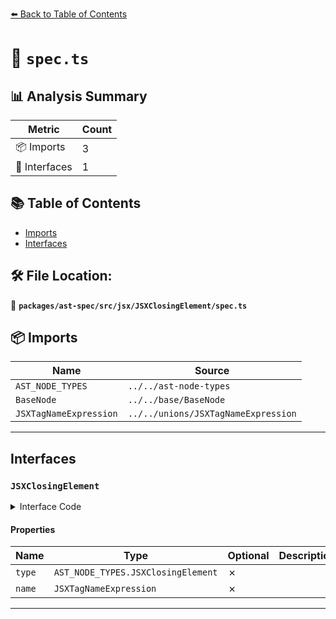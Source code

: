 [⬅️ Back to Table of Contents](../../../../../index.md)

# 📄 `spec.ts`

## 📊 Analysis Summary

| Metric | Count |
|--------|-------|
| 📦 Imports | 3 |
| 📐 Interfaces | 1 |

## 📚 Table of Contents

- [Imports](#imports)
- [Interfaces](#interfaces)

## 🛠️ File Location:
📂 **`packages/ast-spec/src/jsx/JSXClosingElement/spec.ts`**

## 📦 Imports

| Name | Source |
|------|--------|
| `AST_NODE_TYPES` | `../../ast-node-types` |
| `BaseNode` | `../../base/BaseNode` |
| `JSXTagNameExpression` | `../../unions/JSXTagNameExpression` |


---

## Interfaces

### `JSXClosingElement`

<details><summary>Interface Code</summary>

```ts
export interface JSXClosingElement extends BaseNode {
  type: AST_NODE_TYPES.JSXClosingElement;
  name: JSXTagNameExpression;
}
```
</details>

#### Properties

| Name | Type | Optional | Description |
|------|------|----------|-------------|
| `type` | `AST_NODE_TYPES.JSXClosingElement` | ✗ |  |
| `name` | `JSXTagNameExpression` | ✗ |  |


---